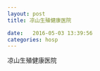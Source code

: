 ```yaml
--- 
layout: post 
title: 凉山生殖健康医院

date:   2016-05-03 13:39:56 
categories: hosp 
--- 
```

   
凉山生殖健康医院
